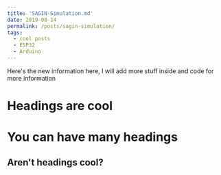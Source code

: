 ```yaml
---
title: 'SAGIN-Simulation.md'
date: 2019-08-14
permalink: /posts/sagin-simulation/
tags:
  - cool posts
  - ESP32
  - Arduino
---
```


Here's the new information here, I will add more stuff inside and code for more information

Headings are cool
======

You can have many headings
======

Aren't headings cool?
------